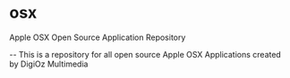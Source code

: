 osx
===

Apple OSX Open Source Application Repository

-- This is a repository for all open source Apple OSX Applications created by DigiOz Multimedia

